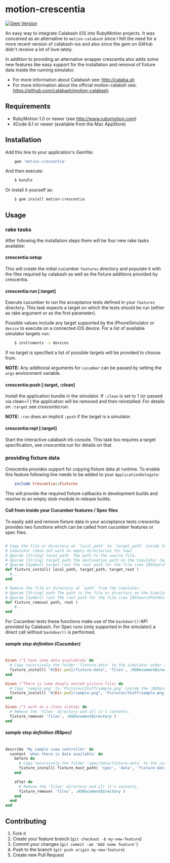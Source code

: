 # motion-crescentia

[![Gem Version](https://badge.fury.io/rb/motion-crescentia.svg)](http://badge.fury.io/rb/motion-crescentia)

An easy way to integrate Calabash iOS into RubyMotion projects.
It was conceived as an alternative to `motion-calabash` since I felt the need for a more recent version of calabash-ios and also since the gem on GitHub didn't receive a lot of love lately.

In addition to providing an alternative wrapper crescentia also adds some new features like easy support for the installation and removal of fixture data inside the running simulator.

* For more information about Calabash see: http://calaba.sh
* For more information about the official motion-calabsh see: https://github.com/calabash/motion-calabash


## Requirements

* RubyMotion 1.0 or newer (see http://www.rubymotion.com)
* XCode 6.1 or newer (available from the Mac AppStore)

## Installation

Add this line to your application's Gemfile:

```ruby
    gem 'motion-crescentia'
```

And then execute:

```bash
    $ bundle
```

Or install it yourself as:

```bash
    $ gem install motion-crescentia
```

## Usage

### rake tasks

After following the installation steps there will be four new rake tasks available:

#### crescentia:setup

This will create the initial cucumber `features` directory and populate it with the files required by calabash as well as the fixture additions provided by crescentia.

#### crescentia:run &#91;:target&#93;

Execute cucumber to run the acceptance tests defined in your `features` directory.
This task expects a target on which the tests should be run (either as rake argument or as the first parameter).

Possible values include any target supported by the iPhoneSimulator or `device` to execute on a connected iOS device.
For a list of available simulator targets run:

```bash
    $ instruments -s devices
```

If no target is specified a list of possible targets will be provided to choose from.

**NOTE:** Any additional arguments for `cucumber` can be passed by setting the `args` environment variable.

#### crescentia:push &#91;:target, :clean&#93;

Install the application bundle in the simulator.
If `:clean` is set to 1 (or passed via clean=1 ) the application will be removed and then reinstalled.
For details on `:target` see *crescentia:run*.

**NOTE:** `:run` does an implicit `:push` if the target is a simulator.

#### crescentia:repl &#91;:target&#93;

Start the interactive calabash irb console.
This task too requires a target specification, see *crescentia:run* for details on that.

### providing fixture data

Crescentia provides support for copying fixture data at runtime.
To enable this feature following line needs to be added to your `ApplicationDelegate`:

```ruby
    include Crescentia::Fixtures
```

This will provide the required fixture callbacks in development builds and resolve to an empty stub-module in release builds.

#### Call from inside your Cucumber features / Spec files

To easily add and remove fixture data in your acceptance tests crescentia provides two functions which can be called from cucumber
features or spec files:

```ruby

# Copy the file or directory at `local_path` to `target_path` inside the 
# Simulator (does not work on empty directories for now).
# @param [String] local_path  The path to the source file.
# @param [String] target_path The destination path on the Simulator (may contain directory parts).
# @param [Symbol] target_root The root path for the file (see {NSSearchPathDirectory}).
def fixture_install( local_path, target_path, target_root )
  #...
end

# Remove the file or directory at `path` from the Simulator.
# @param [String] path The path to the file or directory on the Simulator.
# @param [Symbol] root The root path for the file (see {NSSearchPathDirectory})
def fixture_remove( path, root )
    #...
end
```

For Cucumber tests these functions make use of the `backdoor()`-API provided by Calabash.
For Spec runs (only supported in the simulator) a direct call without `backdoor()` is performed.

##### sample step definition (Cucumber)

```ruby

Given /^I have some data available$/ do
  # Copy recursively the folder 'fixture-data' to the simulator under the name 'files'
  fixture_install( "#{Dir.pwd}/fixture-data", 'files', :NSDocumentDirectory )
end

Given /^There is some deeply nested picture file/ do
  # Copy 'sample.png' to 'Pictures/Stuff/sample.png' inside the :NSDocumentDirectory.
  fixture_install( "#{Dir.pwd}/sample.png", 'Pictures/Stuff/sample.png', :NSDocumentDirectory )
end

Given /^I work an a clean slate$/ do
  # Remove the 'files' directory and all it's contents.
  fixture_remove( 'files', :NSDocumentDirectory )
end
```

##### sample step definition (RSpec)

```ruby

describe 'My sample view controller' do
  context 'when there is data available' do
    before do
      # Copy recursively the folder 'spec/data/fixture-data' to the simulator under the name 'files'
      fixture_install( fixture_host_path( 'spec', 'data', 'fixture-data' ), 'files', :NSDocumentDirectory )
    end

    after do
      # Remove the 'files' directory and all it's contents.
      fixture_remove( 'files', :NSDocumentDirectory )
    end
  end
end

```

## Contributing

1. Fork it
2. Create your feature branch (`git checkout -b my-new-feature`)
3. Commit your changes (`git commit -am 'Add some feature'`)
4. Push to the branch (`git push origin my-new-feature`)
5. Create new Pull Request
